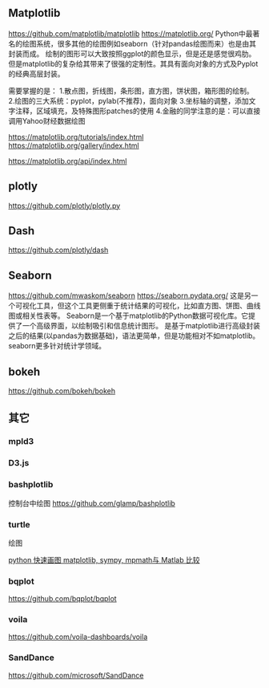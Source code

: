## Matplotlib
https://github.com/matplotlib/matplotlib
https://matplotlib.org/
Python中最著名的绘图系统，很多其他的绘图例如seaborn（针对pandas绘图而来）也是由其封装而成。
绘制的图形可以大致按照ggplot的颜色显示，但是还是感觉很鸡肋。但是matplotlib的复杂给其带来了很强的定制性。其具有面向对象的方式及Pyplot的经典高层封装。

需要掌握的是：
1.散点图，折线图，条形图，直方图，饼状图，箱形图的绘制。
2.绘图的三大系统：pyplot，pylab(不推荐)，面向对象
3.坐标轴的调整，添加文字注释，区域填充，及特殊图形patches的使用
4.金融的同学注意的是：可以直接调用Yahoo财经数据绘图

https://matplotlib.org/tutorials/index.html
https://matplotlib.org/gallery/index.html

https://matplotlib.org/api/index.html

## plotly
https://github.com/plotly/plotly.py

## Dash 
https://github.com/plotly/dash

## Seaborn
https://github.com/mwaskom/seaborn
https://seaborn.pydata.org/
这是另一个可视化工具，但这个工具更侧重于统计结果的可视化，比如直方图、饼图、曲线图或相关性表等。
Seaborn是一个基于matplotlib的Python数据可视化库。它提供了一个高级界面，以绘制吸引和信息统计图形。
是基于matplotlib进行高级封装之后的结果(以pandas为数据基础)，语法更简单，但是功能相对不如matplotlib。seaborn更多针对统计学领域。
## bokeh
https://github.com/bokeh/bokeh
## 其它
### mpld3
### D3.js
### bashplotlib
控制台中绘图
https://github.com/glamp/bashplotlib

### turtle 
绘图

[python 快速画图 matplotlib, sympy, mpmath与 Matlab 比较](https://blog.csdn.net/robert_chen1988/article/details/80465255)


### bqplot
https://github.com/bqplot/bqplot


### voila
https://github.com/voila-dashboards/voila

### SandDance
https://github.com/microsoft/SandDance

